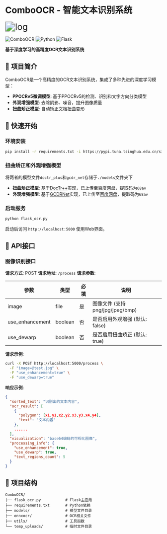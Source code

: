 # ComboOCR - 智能文本识别系统

<img src="C:\Users\Administrator\Desktop\wmc_github\ComboOCR\images\ComboOCR_log.svg" alt="log" style="zoom:200%;" />

![ComboOCR](https://img.shields.io/badge/ComboOCR-%E6%99%BA%E8%83%BDOCR-blue) ![Python](https://img.shields.io/badge/Python-3.8+-green) ![Flask](https://img.shields.io/badge/Flask-2.0+-orange)

**基于深度学习的高精度OCR文本识别系统**

## 📖 项目简介

ComboOCR是一个高精度的OCR文本识别系统，集成了多种先进的深度学习模型：

- **PPOCRv5微调模型**: 基于PPOCRv5的检测、识别和文字方向分类模型
- **外观增强模型**: 去除阴影、噪音，提升图像质量
- **扭曲矫正模型**: 自动矫正文档扭曲变形

## 🚀 快速开始

### 环境安装

```bash
pip install -r requirements.txt -i https://pypi.tuna.tsinghua.edu.cn/simple
```

### 扭曲矫正和外观增强模型

将两者的模型文件`doctr_plus`和`gcdr_net`存储于`./models`文件夹下

- **扭曲矫正模型**: 基于[DocTr++](https://github.com/fh2019ustc/DocTr-Plus)实现，已上传至[百度网盘](https://pan.baidu.com/s/1mz_Mqwm9i_b7xfj22yU_7A)，提取码为`68av`
- **外观增强模型**: 基于[GCDRNet](https://ieeexplore.ieee.org/abstract/document/10268585/authors#authors)实现，已上传至[百度网盘](https://pan.baidu.com/s/1mz_Mqwm9i_b7xfj22yU_7A)，提取码为`68av`

### 启动服务

```bash
python flask_ocr.py
```

启动后访问 `http://localhost:5000` 使用Web界面。

## 📡 API接口

### 图像识别接口

**请求方式**: POST
**请求地址**: `/process`
**请求参数**:

| 参数            | 类型    | 必填 | 说明                             |
| --------------- | ------- | ---- | -------------------------------- |
| image           | file    | 是   | 图像文件 (支持 png/jpg/jpeg/bmp) |
| use_enhancement | boolean | 否   | 是否启用外观增强 (默认: false)   |
| use_dewarp      | boolean | 否   | 是否启用扭曲矫正 (默认: true)    |

**请求示例**:

```bash
curl -X POST http://localhost:5000/process \
  -F "image=@test.jpg" \
  -F "use_enhancement=true" \
  -F "use_dewarp=true"
```

**响应示例**:

```json
{
  "sorted_text": "识别出的文本内容",
  "ocr_result": [
    {
      "polygon": [x1,y1,x2,y2,x3,y3,x4,y4],
      "text": "文本内容"
    },
    ......
  ],
  "visualization": "base64编码的可视化图像",
  "processing_info": {
    "use_enhancement": true,
    "use_dewarp": true,
    "text_regions_count": 5
  }
}
```

## 📁 项目结构

```
ComboOCR/
├── flask_ocr.py           # Flask主应用
├── requirements.txt       # Python依赖
├── models/                # 模型文件目录
├── onnxocr/               # OCR相关文件
├── utils/                 # 工具函数
└── temp_uploads/          # 临时文件目录
```

